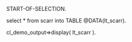 START-OF-SELECTION.

select * from scarr into TABLE @DATA(lt_scarr).

cl_demo_output=>display( lt_scarr ).
